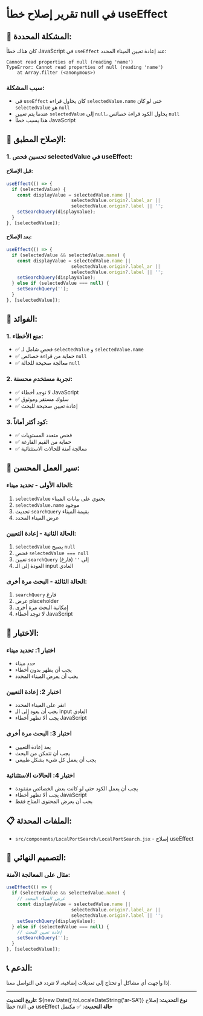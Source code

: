# تقرير إصلاح خطأ null في useEffect

## 🐛 المشكلة المحددة:

كان هناك خطأ JavaScript في `useEffect` عند إعادة تعيين الميناء المحدد:
```
Cannot read properties of null (reading 'name')
TypeError: Cannot read properties of null (reading 'name')
    at Array.filter (<anonymous>)
```

### **سبب المشكلة:**
- في `useEffect` كان يحاول قراءة `selectedValue.name` حتى لو كان `selectedValue` هو `null`
- عندما يتم تعيين `selectedValue` إلى `null`، يحاول الكود قراءة خصائص `null`
- هذا يسبب خطأ JavaScript

## 🔧 الإصلاح المطبق:

### **1. تحسين فحص selectedValue في useEffect:**

#### **قبل الإصلاح:**
```jsx
useEffect(() => {
  if (selectedValue) {
    const displayValue = selectedValue.name || 
                        selectedValue.origin?.label_ar || 
                        selectedValue.origin?.label || '';
    setSearchQuery(displayValue);
  }
}, [selectedValue]);
```

#### **بعد الإصلاح:**
```jsx
useEffect(() => {
  if (selectedValue && selectedValue.name) {
    const displayValue = selectedValue.name || 
                        selectedValue.origin?.label_ar || 
                        selectedValue.origin?.label || '';
    setSearchQuery(displayValue);
  } else if (selectedValue === null) {
    setSearchQuery('');
  }
}, [selectedValue]);
```

## 🎯 الفوائد:

### **1. منع الأخطاء:**
- ✅ فحص شامل لـ `selectedValue` و `selectedValue.name`
- ✅ حماية من قراءة خصائص `null`
- ✅ معالجة صحيحة للحالة `null`

### **2. تجربة مستخدم محسنة:**
- ✅ لا توجد أخطاء JavaScript
- ✅ سلوك مستقر وموثوق
- ✅ إعادة تعيين صحيحة للبحث

### **3. كود أكثر أماناً:**
- ✅ فحص متعدد المستويات
- ✅ حماية من القيم الفارغة
- ✅ معالجة آمنة للحالات الاستثنائية

## 🔄 سير العمل المحسن:

### **الحالة الأولى - تحديد ميناء:**
1. `selectedValue` يحتوي على بيانات الميناء
2. `selectedValue.name` موجود
3. تحديث `searchQuery` بقيمة الميناء
4. عرض الميناء المحدد

### **الحالة الثانية - إعادة التعيين:**
1. `selectedValue` يصبح `null`
2. فحص `selectedValue === null`
3. تعيين `searchQuery` إلى `''` (فارغ)
4. العودة إلى الـ input العادي

### **الحالة الثالثة - البحث مرة أخرى:**
1. `searchQuery` فارغ
2. عرض placeholder
3. إمكانية البحث مرة أخرى
4. لا توجد أخطاء JavaScript

## 🧪 الاختبار:

### **اختبار 1: تحديد ميناء**
- حدد ميناء
- يجب أن يظهر بدون أخطاء
- يجب أن يعرض الميناء المحدد

### **اختبار 2: إعادة التعيين**
- انقر على الميناء المحدد
- يجب أن يعود إلى الـ input العادي
- يجب ألا تظهر أخطاء JavaScript

### **اختبار 3: البحث مرة أخرى**
- بعد إعادة التعيين
- يجب أن تتمكن من البحث
- يجب أن يعمل كل شيء بشكل طبيعي

### **اختبار 4: الحالات الاستثنائية**
- يجب أن يعمل الكود حتى لو كانت بعض الخصائص مفقودة
- يجب ألا تظهر أخطاء JavaScript
- يجب أن يعرض المحتوى المتاح فقط

## 📋 الملفات المحدثة:

- `src/components/LocalPortSearch/LocalPortSearch.jsx` - إصلاح useEffect

## 🎨 التصميم النهائي:

### **مثال على المعالجة الآمنة:**
```jsx
useEffect(() => {
  if (selectedValue && selectedValue.name) {
    // عرض الميناء المحدد
    const displayValue = selectedValue.name || 
                        selectedValue.origin?.label_ar || 
                        selectedValue.origin?.label || '';
    setSearchQuery(displayValue);
  } else if (selectedValue === null) {
    // إعادة تعيين للبحث
    setSearchQuery('');
  }
}, [selectedValue]);
```

## 📞 الدعم:

إذا واجهت أي مشاكل أو تحتاج إلى تعديلات إضافية، لا تتردد في التواصل معنا.

---

**تاريخ التحديث**: ${new Date().toLocaleDateString('ar-SA')}
**نوع التحديث**: إصلاح خطأ null في useEffect
**حالة التحديث**: ✅ مكتمل




